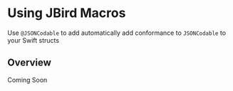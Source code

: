 # Using JBird Macros

Use `@JSONCodable` to add automatically add conformance to `JSONCodable` to your Swift structs

## Overview

Coming Soon
